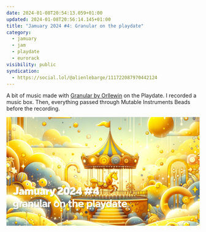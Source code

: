 ```yaml
---
date: 2024-01-08T20:54:13.059+01:00
updated: 2024-01-08T20:56:14.145+01:00
title: "Jamuary 2024 #4: Granular on the playdate"
category:
  - jamuary
  - jam
  - playdate
  - eurorack
visibility: public
syndication:
  - https://social.lol/@alienlebarge/111722087970442124
---
```


A bit of music made with [Granular by Orllewin](https://orllewin.itch.io/granular) on the Playdate. I recorded a music box. Then, everything passed through Mutable Instruments Beads before the recording.


![Granular on the playdate video thumbnail](video-thumbnail.png "[Granular on the playdate on Vimeo](https://vimeo.com/900911776)")
